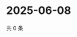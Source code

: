 # 2025-06-08

共 0 条

<!-- BEGIN ZHIHUQUESTIONS -->
<!-- 最后更新时间 Sun Jun 08 2025 13:11:52 GMT+0800 (China Standard Time) -->

<!-- END ZHIHUQUESTIONS -->
